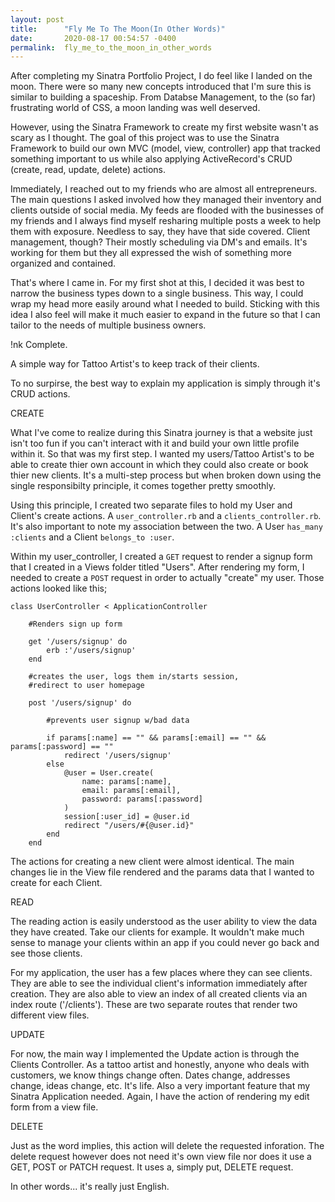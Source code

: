 ```yaml
---
layout: post
title:      "Fly Me To The Moon(In Other Words)"
date:       2020-08-17 00:54:57 -0400
permalink:  fly_me_to_the_moon_in_other_words
---
```



After completing my Sinatra Portfolio Project, I do feel like I landed on the moon. There were so many new concepts introduced that I'm sure this is similar to building a spaceship. From Databse Management, to the (so far) frustrating world of CSS, a moon landing was well deserved.

However, using the Sinatra Framework to create my first website wasn't as scary as I thought. The goal of this project was to use the Sinatra Framework to build our own MVC (model, view, controller) app that tracked something important to us while also applying ActiveRecord's CRUD (create, read, update, delete) actions.  

Immediately, I reached out to my friends who are almost all entrepreneurs. The main questions I asked involved how they managed their inventory and clients outside of social media. My feeds are flooded with the businesses of my friends and I always find myself resharing multiple posts a week to help them with exposure. Needless to say, they have that side covered. Client management, though? Their mostly scheduling via DM's and emails. It's working for them but they all expressed the wish of something more organized and contained.

That's where I came in. For my first shot at this, I decided it was best to narrow the business types down to a single business. This way, I could wrap my head more easily around what I needed to build. Sticking with this idea I also feel will make it much easier to expand in the future so that I can tailor to the needs of multiple business owners.

!nk Complete.

A simple way for Tattoo Artist's to keep track of their clients. 

To no surpirse, the best way to explain my application is simply through it's CRUD actions. 

CREATE

What I've come to realize during this Sinatra journey is that a website just isn't too fun if you can't interact with it and build your own little profile within it. So that was my first step. I wanted my users/Tattoo Artist's to be able to create thier own account in which they could also create or book thier new clients. It's a multi-step process but when broken down using the single responsibilty principle, it comes together pretty smoothly.

Using this principle, I created two separate files to hold my User and Client's create actions. A `user_controller.rb` and a `clients_controller.rb`. It's also important to note my association between the two. A User `has_many :clients` and a Client `belongs_to :user`. 


Within my user_controller, I created a `GET` request to render a signup form that I created in a Views folder titled "Users". After rendering my form, I needed to create a `POST` request in order to actually "create" my user. Those actions looked like this;

```
class UserController < ApplicationController

    #Renders sign up form
		
    get '/users/signup' do 
        erb :'/users/signup'
    end 
   
    #creates the user, logs them in/starts session,
    #redirect to user homepage
		
    post '/users/signup' do 
		
        #prevents user signup w/bad data
				
        if params[:name] == "" && params[:email] == "" && params[:password] == ""
            redirect '/users/signup'
        else
            @user = User.create(
                name: params[:name],
                email: params[:email],
                password: params[:password]
            )
            session[:user_id] = @user.id
            redirect "/users/#{@user.id}"
        end
    end
```

The actions for creating a new client were almost identical. The main changes lie in the View file rendered and the params data that I wanted to create for each Client.

READ

The reading action is easily understood as the user ability to view the data they have created. Take our clients for example. It wouldn't make much sense to manage your clients within an app if you could never go back and see those clients. 

For my application, the user has a few places where they can see clients. They are able to see the individual client's information immediately after creation. They are also able to view an index of all created clients via an index route ('/clients'). These are two separate routes that render two different view files. 



UPDATE

For now, the main way I implemented the Update action is through the Clients Controller. As a tattoo artist and honestly, anyone who deals with customers, we know things change often. Dates change, addresses change, ideas change, etc. It's life. Also a very important feature that my Sinatra Application needed. Again, I have the action of rendering my edit form from a view file. 

DELETE

Just as the word implies, this action will delete the requested inforation. The delete request however does not need it's own view file nor does it use a GET, POST or PATCH request. It uses a, simply put, DELETE request.

In other words... it's really just English.


